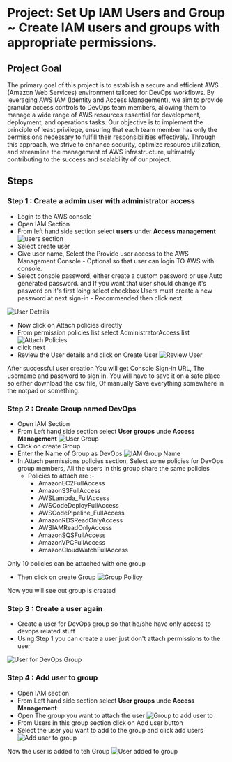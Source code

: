 # Project: Set Up IAM Users and Group ~ Create IAM users and groups with appropriate permissions.

## Project Goal

The primary goal of this project is to establish a secure and efficient AWS (Amazon Web Services) environment tailored for DevOps workflows. By leveraging AWS IAM (Identity and Access Management), we aim to provide granular access controls to DevOps team members, allowing them to manage a wide range of AWS resources essential for development, deployment, and operations tasks. Our objective is to implement the principle of least privilege, ensuring that each team member has only the permissions necessary to fulfill their responsibilities effectively. Through this approach, we strive to enhance security, optimize resource utilization, and streamline the management of AWS infrastructure, ultimately contributing to the success and scalability of our project.


## Steps 

### Step 1 : Create a admin user with administrator access 

- Login to the AWS console
- Open IAM Section
- From left hand side section select **users** under **Access management**
![users section](Assets/IAM-1.png)
- Select create user 
- Give user name, Select the Provide user access to the AWS Management Console - Optional so that user can login TO AWS with console.
-  Select console password, either create a custom password or use Auto generated password. and If you want that user should change it's pasword on it's first loing select checkbox Users must create a new password at next sign-in - Recommended then click next.

![User Details](Assets/IAM-2.png)

- Now click on Attach policies directly
- From permission policies list select AdministratorAccess list 
![Attach Policies](Assets/IAM-3.png)
- click next
- Review the User details and click on Create User
![Review User](Assets/IAM-4.png)

After successful user creation You will get Console Sign-in URL, The username and password to sign in. You will have to save it on a safe place so either download the csv file, Of manually Save everything somewhere in the notpad or something. 


### Step 2 : Create  Group named DevOps
- Open IAM Section
- From Left hand side section select **User groups** unde **Access Management**
![User Group](Assets/IAM-5.png)
-  Click on create Group
- Enter the Name of Group as DevOps
![IAM Group Name](Assets/IAM-6.png)
- In Attach permissions policies section, Select some policies for DevOps group members, All the users in this group share the same policies
    * Policies to attach are :-
        - AmazonEC2FullAccess
        - AmazonS3FullAccess
        - AWSLambda_FullAccess
        - AWSCodeDeployFullAccess
        - AWSCodePipeline_FullAccess
        - AmazonRDSReadOnlyAccess
        - AWSIAMReadOnlyAccess
        - AmazonSQSFullAccess
        - AmazonVPCFullAccess
        - AmazonCloudWatchFullAccess


Only 10 policies can be attached with one group

- Then click on create Group
![Group Poilicy](Assets/IAM-7.png)

Now you will see out group is created 

### Step 3 : Create a  user again 
- Create a user for DevOps group so that he/she have only access to devops related stuff
- Using Step 1 you can create a user just don't attach permissions to the user

![User for DevOps Group](Assets/IAM-8.png)

### Step 4 : Add user to group
- Open IAM section
- From Left hand side section select **User groups** unde **Access Management**
- Open The group you want to attach the user 
![Group to add user to](Assets/IAM-9.png)
- From Users in this group section click on Add user button
- Select the user you want to add to the group and click add users
![Add user to group](Assets/IAM-10.png)

Now the user is added to teh Group
![User added to group](Assets/IAM-11.png)



